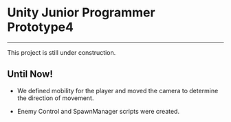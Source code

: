 # Unity Junior Programmer Prototype4

---

This project is still under construction.

## Until Now!

* We defined mobility for the player and moved the camera to determine the direction of movement.

* Enemy Control and SpawnManager scripts were created.


